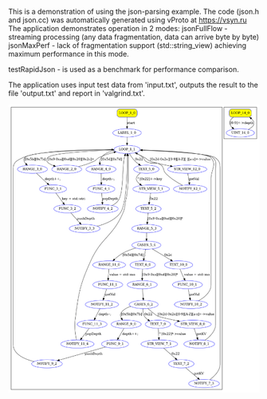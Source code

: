 This is a demonstration of using the json-parsing example.
The code (json.h and json.cc) was automatically generated using vProto at https://vsyn.ru
The application demonstrates operation in 2 modes:
jsonFullFlow - streaming processing (any data fragmentation, data can arrive byte by byte)
jsonMaxPerf - lack of fragmentation support (std::string_view) achieving maximum performance in this mode.

testRapidJson - is used as a benchmark for performance comparison.

The application uses input test data from 'input.txt', outputs the result to the file 'output.txt' and report in 'valgrind.txt'.

![](json.png)

